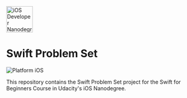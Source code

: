 <img src="https://s3-us-west-1.amazonaws.com/udacity-content/degrees/catalog-images/nd003.png" alt="iOS Developer Nanodegree logo" height="70" >

# Swift Problem Set

![Platform iOS](https://img.shields.io/badge/nanodegree-iOS-blue.svg)

This repository contains the Swift Problem Set project for the Swift for Beginners Course in Udacity's iOS Nanodegree.


